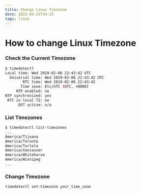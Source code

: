 ```yaml
---
title: Change Linux Timezone
date: 2022-03-21T14:15
tags: linux
---
```


# How to change Linux Timezone

### Check the Current Timezone

```bash
$ timedatectl
Local time: Wed 2019-02-06 22:43:42 UTC
  Universal time: Wed 2019-02-06 22:43:42 UTC
        RTC time: Wed 2019-02-06 22:43:42
       Time zone: Etc/UTC (UTC, +0000)
     NTP enabled: no
NTP synchronized: yes
 RTC in local TZ: no
      DST active: n/a
```

### List Timezones

```bash
$ timedatectl list-timezones
...
America/Tijuana
America/Toronto
America/Tortola
America/Vancouver
America/Whitehorse
America/Winnipeg
...
```

### Change Timezone

```bash
timedatectl set-timezone your_time_zone
```
